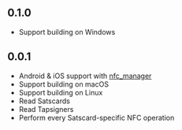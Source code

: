 ## 0.1.0

* Support building on Windows

## 0.0.1

* Android & iOS support with [nfc_manager](https://pub.dev/packages/nfc_manager)
* Support building on macOS
* Support building on Linux
* Read Satscards
* Read Tapsigners
* Perform every Satscard-specific NFC operation
